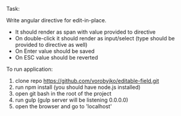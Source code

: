 Task:

Write angular directive for edit-in-place.
- It should render as span with value provided to directive
- On double-click it should render as input/select (type should be provided to directive as well)
- On Enter value should be saved
- On ESC value should be reverted

To run application:

1) clone repo https://github.com/vorobyjko/editable-field.git
2) run npm install (you should have node.js installed)
3) open git bash in the root of the project
4) run gulp (gulp server will be listening 0.0.0.0)
5) open the browser and go to 'localhost' 